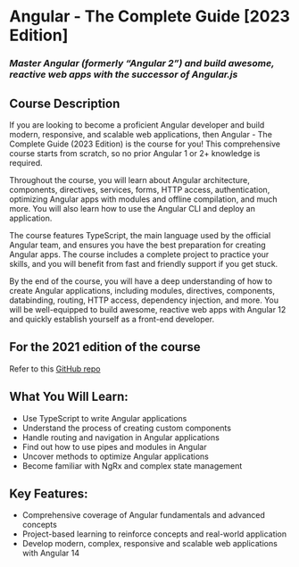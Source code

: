 # Angular - The Complete Guide [2023 Edition]
### _Master Angular (formerly “Angular 2”) and build awesome, reactive web apps with the successor of Angular.js_

## Course Description
If you are looking to become a proficient Angular developer and build modern, responsive, and scalable web applications, then Angular - The Complete Guide (2023 Edition) is the course for you! This comprehensive course starts from scratch, so no prior Angular 1 or 2+ knowledge is required. 

Throughout the course, you will learn about Angular architecture, components, directives, services, forms, HTTP access, authentication, optimizing Angular apps with modules and offline compilation, and much more. You will also learn how to use the Angular CLI and deploy an application. 

The course features TypeScript, the main language used by the official Angular team, and ensures you have the best preparation for creating Angular apps. The course includes a complete project to practice your skills, and you will benefit from fast and friendly support if you get stuck. 

By the end of the course, you will have a deep understanding of how to create Angular applications, including modules, directives, components, databinding, routing, HTTP access, dependency injection, and more. You will be well-equipped to build awesome, reactive web apps with Angular 12 and quickly establish yourself as a front-end developer. 

## For the 2021 edition of the course
Refer to this [GitHub repo](https://github.com/PacktPublishing/Angular---The-Complete-Guide-2021-Edition)

## What You Will Learn:

- Use TypeScript to write Angular applications 
- Understand the process of creating custom components 
- Handle routing and navigation in Angular applications 
- Find out how to use pipes and modules in Angular 
- Uncover methods to optimize Angular applications 
- Become familiar with NgRx and complex state management 

## Key Features: 
- Comprehensive coverage of Angular fundamentals and advanced concepts 
- Project-based learning to reinforce concepts and real-world application 
- Develop modern, complex, responsive and scalable web applications with Angular 14 

